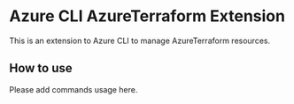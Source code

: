 # Azure CLI AzureTerraform Extension #
This is an extension to Azure CLI to manage AzureTerraform resources.

## How to use ##
Please add commands usage here.